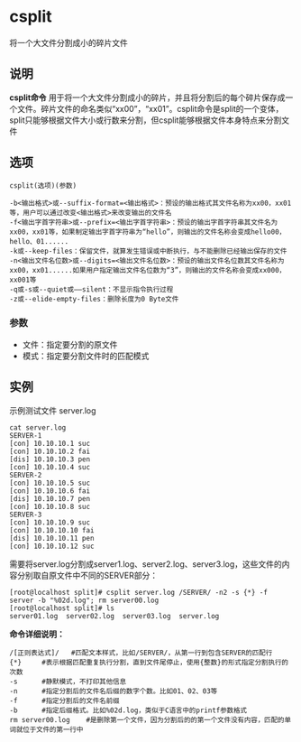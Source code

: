 csplit
===

将一个大文件分割成小的碎片文件

## 说明

**csplit命令** 用于将一个大文件分割成小的碎片，并且将分割后的每个碎片保存成一个文件。碎片文件的命名类似“xx00”，“xx01”。csplit命令是split的一个变体，split只能够根据文件大小或行数来分割，但csplit能够根据文件本身特点来分割文件

## 选项

```
csplit(选项)(参数)
```

  

```
-b<输出格式>或--suffix-format=<输出格式>：预设的输出格式其文件名称为xx00，xx01等，用户可以通过改变<输出格式>来改变输出的文件名
-f<输出字首字符串>或--prefix=<输出字首字符串>：预设的输出字首字符串其文件名为xx00，xx01等，如果制定输出字首字符串为“hello”，则输出的文件名称会变成hello00，hello、01......
-k或--keep-files：保留文件，就算发生错误或中断执行，与不能删除已经输出保存的文件
-n<输出文件名位数>或--digits=<输出文件名位数>：预设的输出文件名位数其文件名称为xx00，xx01......如果用户指定输出文件名位数为“3”，则输出的文件名称会变成xx000，xx001等
-q或-s或--quiet或——silent：不显示指令执行过程
-z或--elide-empty-files：删除长度为0 Byte文件
```

### 参数  

*   文件：指定要分割的原文件
*   模式：指定要分割文件时的匹配模式

## 实例

示例测试文件 server.log

```
cat server.log
SERVER-1
[con] 10.10.10.1 suc
[con] 10.10.10.2 fai
[dis] 10.10.10.3 pen
[con] 10.10.10.4 suc
SERVER-2
[con] 10.10.10.5 suc
[con] 10.10.10.6 fai
[dis] 10.10.10.7 pen
[con] 10.10.10.8 suc
SERVER-3
[con] 10.10.10.9 suc
[con] 10.10.10.10 fai
[dis] 10.10.10.11 pen
[con] 10.10.10.12 suc
```

需要将server.log分割成server1.log、server2.log、server3.log，这些文件的内容分别取自原文件中不同的SERVER部分：

```
[root@localhost split]# csplit server.log /SERVER/ -n2 -s {*} -f server -b "%02d.log"; rm server00.log
[root@localhost split]# ls
server01.log  server02.log  server03.log  server.log
```

 **命令详细说明：** 

```
/[正则表达式]/   #匹配文本样式，比如/SERVER/，从第一行到包含SERVER的匹配行
{*}     #表示根据匹配重复执行分割，直到文件尾停止，使用{整数}的形式指定分割执行的次数
-s      #静默模式，不打印其他信息
-n      #指定分割后的文件名后缀的数字个数。比如01、02、03等
-f      #指定分割后的文件名前缀
-b      #指定后缀格式。比如%02d.log，类似于C语言中的printf参数格式
rm server00.log    #是删除第一个文件，因为分割后的的第一个文件没有内容，匹配的单词就位于文件的第一行中
```


